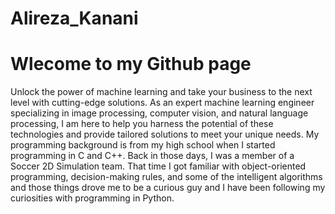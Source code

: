# Alireza_Kanani

# Wlecome to my Github page

  Unlock the power of machine learning and take your business to the next level with cutting-edge solutions. As an expert machine learning engineer specializing in image processing, computer vision, and natural language processing, I am here to help you harness the potential of these technologies and provide tailored solutions to meet your unique needs.
My programming background is from my high school when I started programming in C and C++. Back in those days, I was a member of a Soccer 2D Simulation team. That time I got familiar with object-oriented programming, decision-making rules, and some of the intelligent algorithms and those things drove me to be a curious guy and I have been following my curiosities with programming in Python.
